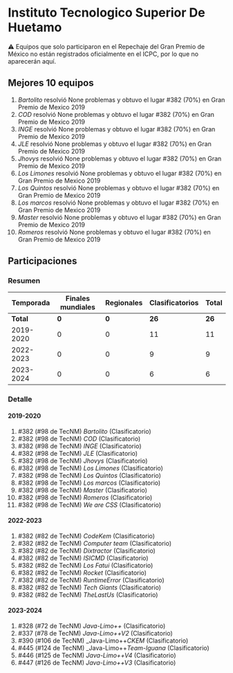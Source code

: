 # Instituto Tecnologico Superior De Huetamo

:warning: Equipos que solo participaron en el Repechaje del Gran Premio de México no están registrados oficialmente en el ICPC, por lo que no aparecerán aquí.

## Mejores 10 equipos

1. _Bartolito_ resolvió None problemas y obtuvo el lugar #382 (70%) en Gran Premio de Mexico 2019
1. _COD_ resolvió None problemas y obtuvo el lugar #382 (70%) en Gran Premio de Mexico 2019
1. _INGE_ resolvió None problemas y obtuvo el lugar #382 (70%) en Gran Premio de Mexico 2019
1. _JLE_ resolvió None problemas y obtuvo el lugar #382 (70%) en Gran Premio de Mexico 2019
1. _Jhovys_ resolvió None problemas y obtuvo el lugar #382 (70%) en Gran Premio de Mexico 2019
1. _Los Limones_ resolvió None problemas y obtuvo el lugar #382 (70%) en Gran Premio de Mexico 2019
1. _Los Quintos_ resolvió None problemas y obtuvo el lugar #382 (70%) en Gran Premio de Mexico 2019
1. _Los marcos_ resolvió None problemas y obtuvo el lugar #382 (70%) en Gran Premio de Mexico 2019
1. _Master_ resolvió None problemas y obtuvo el lugar #382 (70%) en Gran Premio de Mexico 2019
1. _Romeros_ resolvió None problemas y obtuvo el lugar #382 (70%) en Gran Premio de Mexico 2019

## Participaciones

### Resumen

| Temporada | Finales mundiales | Regionales | Clasificatorios | Total |
| --- | --- | --- | --- | --- |
| **Total** | **0** | **0** | **26** | **26** |
| 2019-2020 | 0 | 0 | 11 | 11 |
| 2022-2023 | 0 | 0 | 9 | 9 |
| 2023-2024 | 0 | 0 | 6 | 6 |

### Detalle

#### 2019-2020

1. #382 (#98 de TecNM) _Bartolito_ (Clasificatorio)
1. #382 (#98 de TecNM) _COD_ (Clasificatorio)
1. #382 (#98 de TecNM) _INGE_ (Clasificatorio)
1. #382 (#98 de TecNM) _JLE_ (Clasificatorio)
1. #382 (#98 de TecNM) _Jhovys_ (Clasificatorio)
1. #382 (#98 de TecNM) _Los Limones_ (Clasificatorio)
1. #382 (#98 de TecNM) _Los Quintos_ (Clasificatorio)
1. #382 (#98 de TecNM) _Los marcos_ (Clasificatorio)
1. #382 (#98 de TecNM) _Master_ (Clasificatorio)
1. #382 (#98 de TecNM) _Romeros_ (Clasificatorio)
1. #382 (#98 de TecNM) _We are CSS_ (Clasificatorio)

#### 2022-2023

1. #382 (#82 de TecNM) _CodeKem_ (Clasificatorio)
1. #382 (#82 de TecNM) _Computer team_ (Clasificatorio)
1. #382 (#82 de TecNM) _Dixtractor_ (Clasificatorio)
1. #382 (#82 de TecNM) _ISICMD_ (Clasificatorio)
1. #382 (#82 de TecNM) _Los Fatui_ (Clasificatorio)
1. #382 (#82 de TecNM) _Rocket_ (Clasificatorio)
1. #382 (#82 de TecNM) _RuntimeError_ (Clasificatorio)
1. #382 (#82 de TecNM) _Tech Giants_ (Clasificatorio)
1. #382 (#82 de TecNM) _TheLastUs_ (Clasificatorio)

#### 2023-2024

1. #328 (#72 de TecNM) _Java-Limo++_ (Clasificatorio)
1. #337 (#78 de TecNM) _Java-Limo++V2_ (Clasificatorio)
1. #390 (#106 de TecNM) _Java-Limo++_CKEM_ (Clasificatorio)
1. #445 (#124 de TecNM) _Java-Limo++_Team-Iguana_ (Clasificatorio)
1. #446 (#125 de TecNM) _Java-Limo++V4_ (Clasificatorio)
1. #447 (#126 de TecNM) _Java-Limo++V3_ (Clasificatorio)




